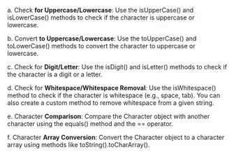 a. Check **for Uppercase/Lowercase**: Use the isUpperCase() and isLowerCase() methods to check if the character is uppercase or lowercase.

b. Convert **to Uppercase/Lowercase**: Use the toUpperCase() and toLowerCase() methods to convert the character to uppercase or lowercase.

c. Check for **Digit/Letter**: Use the isDigit() and isLetter() methods to check if the character is a digit or a letter.

d. Check for **Whitespace/Whitespace Removal**: Use the isWhitespace() method to check if the character is whitespace (e.g., space, tab). You can also create a custom method to remove whitespace from a given string.

e. Character **Comparison**: Compare the Character object with another character using the equals() method and the == operator.

f. Character **Array Conversion**: Convert the Character object to a character array using methods like toString().toCharArray().

